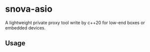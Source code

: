 # snova-asio
A lightweight private proxy tool write by c++20 for low-end boxes or embedded devices.

## Usage



